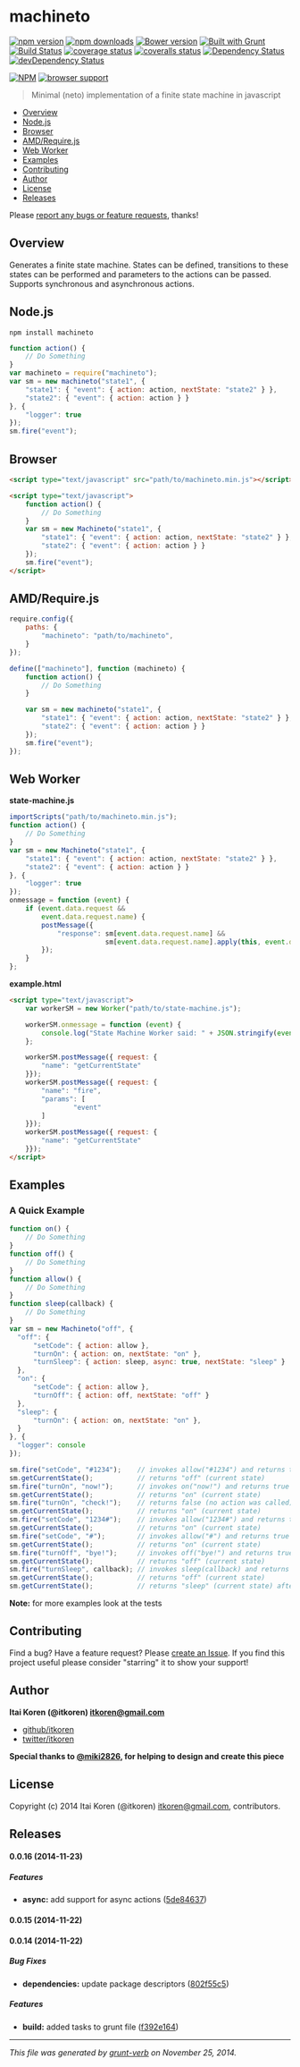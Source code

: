 # machineto 
[![npm version](http://img.shields.io/npm/v/machineto.svg)](http://img.shields.io/npm/v/machineto.svg)
[![npm downloads](http://img.shields.io/npm/dm/machineto.svg)](http://img.shields.io/npm/dm/machineto.svg)
[![Bower version](https://badge.fury.io/bo/machineto.svg)](http://badge.fury.io/bo/machineto.svg)
[![Built with Grunt](https://cdn.gruntjs.com/builtwith.png)](http://gruntjs.com/)
[![Build Status](https://drone.io/github.com/itkoren/machineto/status.png)](https://drone.io/github.com/itkoren/machineto/latest)
[![coverage status](http://img.shields.io/badge/local%20coverage-98%25-green.svg)](http://img.shields.io/badge/local%20coverage-98%25-green.svg)
[![coveralls status](https://img.shields.io/coveralls/itkoren/machineto.svg)](https://coveralls.io/r/itkoren/machineto?branch=master)
[![Dependency Status](https://david-dm.org/itkoren/machineto.svg?theme=shields.io)](https://david-dm.org/itkoren/machineto)
[![devDependency Status](https://david-dm.org/itkoren/machineto/dev-status.svg?theme=shields.io)](https://david-dm.org/itkoren/machineto#info=devDependencies)

[![NPM](https://nodei.co/npm/machineto.png)](https://nodei.co/npm/machineto/)
[![browser support](https://ci.testling.com/itkoren/machineto.png)](https://ci.testling.com/itkoren/machineto)

> Minimal (neto) implementation of a finite state machine in javascript

* [Overview](#overview)
* [Node.js](#nodejs)
* [Browser](#browser)
* [AMD/Require.js](#amdrequirejs)
* [Web Worker](#web-worker)
* [Examples](#examples)
* [Contributing](#contributing)
* [Author](#author)
* [License](#license)
* [Releases](#releases)


Please [report any bugs or feature requests](https://github.com/itkoren/machineto/issues/new), thanks!

## Overview
Generates a finite state machine.
States can be defined, transitions to these states can be performed and parameters to the actions can be passed.
Supports synchronous and asynchronous actions.

## Node.js
```
npm install machineto
```
```js
function action() {
    // Do Something
}
var machineto = require("machineto");
var sm = new machineto("state1", {
    "state1": { "event": { action: action, nextState: "state2" } },
    "state2": { "event": { action: action } }
}, {
    "logger": true
});
sm.fire("event");
```

## Browser
```html
<script type="text/javascript" src="path/to/machineto.min.js"></script>
```
```html
<script type="text/javascript">
    function action() {
        // Do Something
    }
    var sm = new Machineto("state1", {
        "state1": { "event": { action: action, nextState: "state2" } },
        "state2": { "event": { action: action } }
    });
    sm.fire("event");
</script>
```

## AMD/Require.js
```js
require.config({
    paths: {
        "machineto": "path/to/machineto",
    }
});
```
```js
define(["machineto"], function (machineto) {
    function action() {
        // Do Something
    }

    var sm = new machineto("state1", {
        "state1": { "event": { action: action, nextState: "state2" } },
        "state2": { "event": { action: action } }
    });
    sm.fire("event");
});
```

## Web Worker
__state-machine.js__
```js
importScripts("path/to/machineto.min.js");
function action() {
    // Do Something
}
var sm = new Machineto("state1", {
    "state1": { "event": { action: action, nextState: "state2" } },
    "state2": { "event": { action: action } }
}, {
    "logger": true
});
onmessage = function (event) {
    if (event.data.request &&
        event.data.request.name) {
        postMessage({
            "response": sm[event.data.request.name] &&
                        sm[event.data.request.name].apply(this, event.data.request.params)
        });
    }
};
```

__example.html__
```html
<script type="text/javascript">
    var workerSM = new Worker("path/to/state-machine.js");

    workerSM.onmessage = function (event) {
        console.log("State Machine Worker said: " + JSON.stringify(event.data));
    };

    workerSM.postMessage({ request: {
        "name": "getCurrentState"
    }});
    workerSM.postMessage({ request: {
        "name": "fire",
        "params": [
                "event"
        ]
    }});
    workerSM.postMessage({ request: {
        "name": "getCurrentState"
    }});
</script>
```

## Examples
### A Quick Example
```js
function on() {
    // Do Something
}
function off() {
    // Do Something
}
function allow() {
    // Do Something
}
function sleep(callback) {
    // Do Something
}
var sm = new Machineto("off", {
  "off": {
      "setCode": { action: allow },
      "turnOn": { action: on, nextState: "on" },
      "turnSleep": { action: sleep, async: true, nextState: "sleep" }
  },
  "on": {
      "setCode": { action: allow },
      "turnOff": { action: off, nextState: "off" }
  },
  "sleep": {
      "turnOn": { action: on, nextState: "on" },
  }
}, {
  "logger": console
});

sm.fire("setCode", "#1234");    // invokes allow("#1234") and returns true
sm.getCurrentState();           // returns "off" (current state)
sm.fire("turnOn", "now!");      // invokes on("now!") and returns true
sm.getCurrentState();           // returns "on" (current state)
sm.fire("turnOn", "check!");    // returns false (no action was called)
sm.getCurrentState();           // returns "on" (current state)
sm.fire("setCode", "1234#");    // invokes allow("1234#") and returns true
sm.getCurrentState();           // returns "on" (current state)
sm.fire("setCode", "#");        // invokes allow("#") and returns true
sm.getCurrentState();           // returns "on" (current state)
sm.fire("turnOff", "bye!");     // invokes off("bye!") and returns true
sm.getCurrentState();           // returns "off" (current state)
sm.fire("turnSleep", callback); // invokes sleep(callback) and returns true
sm.getCurrentState();           // returns "off" (current state)
sm.getCurrentState();           // returns "sleep" (current state) after callback is invoked

```

__Note:__ for more examples look at the tests

## Contributing
Find a bug? Have a feature request? Please [create an Issue](https://github.com/itkoren/machineto/issues).
If you find this project useful please consider "starring" it to show your support!

## Author

**Itai Koren (@itkoren) <itkoren@gmail.com>**
 
+ [github/itkoren](https://github.com/itkoren)
+ [twitter/itkoren](http://twitter.com/itkoren) 

__Special thanks to [@miki2826](https://github.com/miki2826), for helping to design and create this piece__

## License
Copyright (c) 2014 Itai Koren (@itkoren) <itkoren@gmail.com>, contributors.  


## Releases
<a name="0.0.16"></a>
#### 0.0.16 (2014-11-23)


##### Features

* **async:** add support for async actions ([5de84637](https://github.com/itkoren/machineto/commit/5de84637746153bd977fc47f06caa178ae421e92))


<a name="0.0.15"></a>
#### 0.0.15 (2014-11-22)


<a name="0.0.14"></a>
#### 0.0.14 (2014-11-22)


##### Bug Fixes

* **dependencies:** update package descriptors ([802f55c5](https://github.com/itkoren/machineto/commit/802f55c58c0cf2560b7fc385a0f0eab3edcc2d07))


##### Features

* **build:** added tasks to grunt file ([f392e164](https://github.com/itkoren/machineto/commit/f392e1642758479da0f832745afbbd10937cda7e))




***

_This file was generated by [grunt-verb](https://github.com/assemble/grunt-verb) on November 25, 2014._